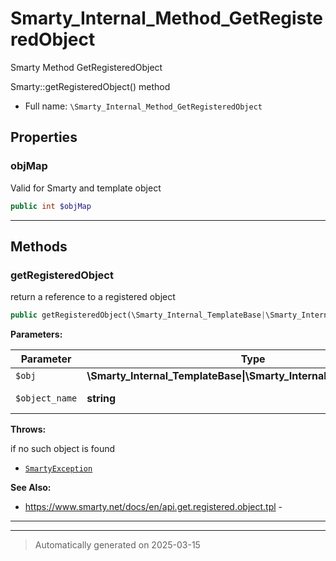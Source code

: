
# Smarty_Internal_Method_GetRegisteredObject

Smarty Method GetRegisteredObject

Smarty::getRegisteredObject() method

* Full name: `\Smarty_Internal_Method_GetRegisteredObject`



## Properties


### objMap

Valid for Smarty and template object

```php
public int $objMap
```






***

## Methods


### getRegisteredObject

return a reference to a registered object

```php
public getRegisteredObject(\Smarty_Internal_TemplateBase|\Smarty_Internal_Template|\Smarty $obj, string $object_name): object
```








**Parameters:**

| Parameter | Type | Description |
|-----------|------|-------------|
| `$obj` | **\Smarty_Internal_TemplateBase&#124;\Smarty_Internal_Template&#124;\Smarty** |  |
| `$object_name` | **string** | object name |




**Throws:**
<p>if no such object is found</p>

- [`SmartyException`](./SmartyException.md)



**See Also:**

* https://www.smarty.net/docs/en/api.get.registered.object.tpl - 

***


***
> Automatically generated on 2025-03-15
